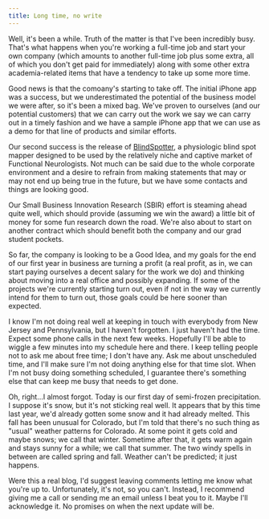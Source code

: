 ```yaml
---
title: Long time, no write
---
```


Well, it's been a while. Truth of the matter is that I've been incredibly busy.
That's what happens when you're working a full-time job and start your own
company (which amounts to another full-time job plus some extra, all of which
you don't get paid for immediately) along with some other extra academia-related
items that have a tendency to take up some more time.

Good news is that the comoany's starting to take off. The initial iPhone app was
a success, but we underestimated the potential of the business model we were
after, so it's been a mixed bag. We've proven to ourselves (and our potential
customers) that we can carry out the work we say we can carry out in a timely
fashion and we have a sample iPhone app that we can use as a demo for that line
of products and similar efforts.

Our second success is the release of <a
href="http://synapsesoftware.net/products/">BlindSpotter</a>, a physiologic
blind spot mapper designed to be used by the relatively niche and captive market
of Functional Neurologists. Not much can be said due to the whole corporate
environment and a desire to refrain from making statements that may or may not
end up being true in the future, but we have some contacts and things are
looking good.

Our Small Business Innovation Research (SBIR) effort is steaming ahead quite
well, which should provide (assuming we win the award) a little bit of money for
some fun research down the road. We're also about to start on another contract
which should benefit both the company and our grad student pockets.

So far, the company is looking to be a Good Idea, and my goals for the end of
our first year in business are turning a profit (a real profit, as in, we can
start paying ourselves a decent salary for the work we do) and thinking about
moving into a real office and possibly expanding. If some of the projects we're
currently starting turn out, even if not in the way we currently intend for them
to turn out, those goals could be here sooner than expected.

I know I'm not doing real well at keeping in touch with everybody from New
Jersey and Pennsylvania, but I haven't forgotten. I just haven't had the time.
Expect some phone calls in the next few weeks. Hopefully I'll be able to wiggle
a few minutes into my schedule here and there. I keep telling people not to ask
me about free time; I don't have any. Ask me about unscheduled time, and I'll
make sure I'm not doing anything else for that time slot. When I'm not busy
doing something scheduled, I guarantee there's something else that can keep me
busy that needs to get done.

Oh, right...I almost forgot. Today is our first day of semi-frozen
precipitation. I suppose it's snow, but it's not sticking real well. It appears
that by this time last year, we'd already gotten some snow and it had already
melted. This fall has been unusual for Colorado, but I'm told that there's no
such thing as "usual" weather patterns for Colorado. At some point it gets cold
and maybe snows; we call that winter. Sometime after that, it gets warm again
and stays sunny for a while; we call that summer. The two windy spells in
between are called spring and fall. Weather can't be predicted; it just happens.

Were this a real blog, I'd suggest leaving comments letting me know what you're
up to. Unfortunately, it's not, so you can't. Instead, I recommend giving me a
call or sending me an email unless I beat you to it. Maybe I'll acknowledge it.
No promises on when the next update will be.
